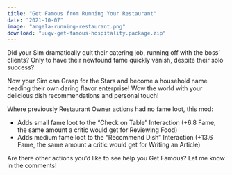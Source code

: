 ```yaml
---
title: "Get Famous from Running Your Restaurant"
date: "2021-10-07"
image: "angela-running-restaurant.png"
download: "uuqv-get-famous-hospitality.package.zip"
---
```


Did your Sim dramatically quit their catering job, running off with the boss’ clients? Only to have their newfound fame quickly vanish, despite their solo success?

Now your Sim can Grasp for the Stars and become a household name heading their own daring flavor enterprise! Wow the world with your delicious dish recommendations and personal touch!

Where previously Restaurant Owner actions had no fame loot, this mod:
- Adds small fame loot to the “Check on Table” Interaction (+6.8 Fame, the same amount a critic would get for Reviewing Food)
- Adds medium fame loot to the “Recommend Dish” Interaction (+13.6 Fame, the same amount a critic would get for Writing an Article)

Are there other actions you’d like to see help you Get Famous? Let me know in the comments!
